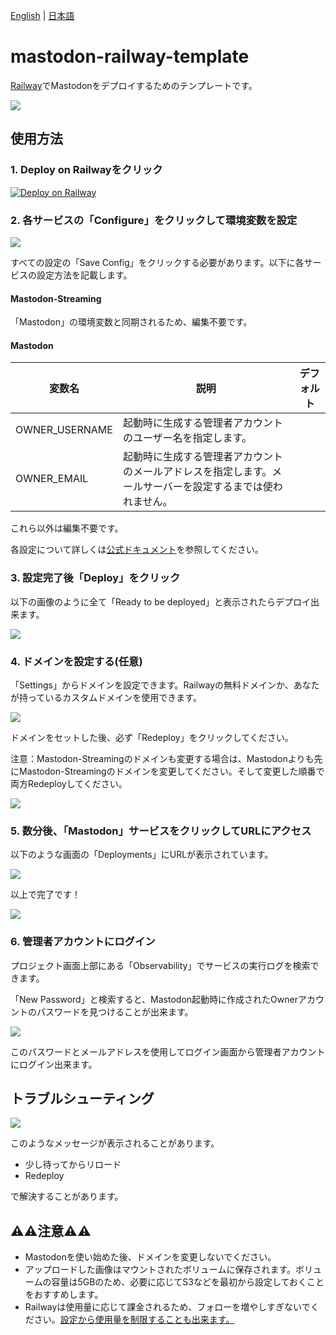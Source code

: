 [English](./README.md) | [日本語](./README_ja.md)

# mastodon-railway-template
[Railway](https://railway.app)でMastodonをデプロイするためのテンプレートです。

![](./images/deploy.gif)

## 使用方法

### 1. Deploy on Railwayをクリック

[![Deploy on Railway](https://railway.app/button.svg)](https://railway.app/template/Pa4Fcc?referralCode=mveF9L)

### 2. 各サービスの「Configure」をクリックして環境変数を設定
![](images/step2.png)

すべての設定の「Save Config」をクリックする必要があります。以下に各サービスの設定方法を記載します。

#### Mastodon-Streaming
「Mastodon」の環境変数と同期されるため、編集不要です。

#### Mastodon
| 変数名 | 説明 | デフォルト |
| --- | --- | --- |
| OWNER_USERNAME | 起動時に生成する管理者アカウントのユーザー名を指定します。| |
| OWNER_EMAIL | 起動時に生成する管理者アカウントのメールアドレスを指定します。メールサーバーを設定するまでは使われません。 | |

これら以外は編集不要です。

各設定について詳しくは[公式ドキュメント](https://docs.joinmastodon.org/admin/config/)を参照してください。

### 3. 設定完了後「Deploy」をクリック
以下の画像のように全て「Ready to be deployed」と表示されたらデプロイ出来ます。

![](images/step3.png)

### 4. ドメインを設定する(任意)
「Settings」からドメインを設定できます。Railwayの無料ドメインか、あなたが持っているカスタムドメインを使用できます。

![](images/setup4.png)

ドメインをセットした後、必ず「Redeploy」をクリックしてください。

注意：Mastodon-Streamingのドメインも変更する場合は、Mastodonよりも先にMastodon-Streamingのドメインを変更してください。そして変更した順番で両方Redeployしてください。

![](images/setup4-2.png)

### 5. 数分後、「Mastodon」サービスをクリックしてURLにアクセス
以下のような画面の「Deployments」にURLが表示されています。

![](images/step5.png)

以上で完了です！

![](images/step5-2.png)

### 6. 管理者アカウントにログイン
プロジェクト画面上部にある「Observability」でサービスの実行ログを検索できます。

「New Password」と検索すると、Mastodon起動時に作成されたOwnerアカウントのパスワードを見つけることが出来ます。

![](images/signin.png)

このパスワードとメールアドレスを使用してログイン画面から管理者アカウントにログイン出来ます。

## トラブルシューティング
![](images/trouble.png)

このようなメッセージが表示されることがあります。

- 少し待ってからリロード
- Redeploy

で解決することがあります。

## ⚠️⚠️注意⚠️⚠️
- Mastodonを使い始めた後、ドメインを変更しないでください。
- アップロードした画像はマウントされたボリュームに保存されます。ボリュームの容量は5GBのため、必要に応じてS3などを最初から設定しておくことをおすすめします。
- Railwayは使用量に応じて課金されるため、フォローを増やしすぎないでください。[設定から使用量を制限することも出来ます。](https://docs.railway.app/reference/usage-limits)
